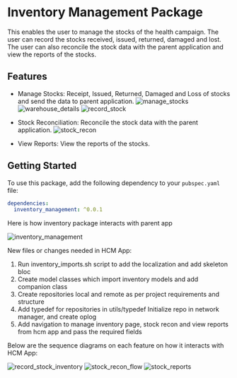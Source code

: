 # Inventory Management Package

This enables the user to manage the stocks of the health campaign. The user can record the stocks received, issued, returned, damaged and lost. The user can also reconcile the stock data with the parent application and view the reports of the stocks.

## Features

- Manage Stocks: Receipt, Issued, Returned, Damaged and Loss of stocks and send the data to parent application.
  ![manage_stocks](https://github.com/egovernments/health-campaign-field-worker-app/assets/154230258/884566db-51c1-4712-b09c-cda508adb401)
  ![warehouse_details](https://github.com/egovernments/health-campaign-field-worker-app/assets/154230258/48b272b5-45f5-401c-b775-2fa5ded07602)
  ![record_stock](https://github.com/egovernments/health-campaign-field-worker-app/assets/154230258/9202691e-550c-4a6c-9c3f-56c95a2f3479)

- Stock Reconciliation: Reconcile the stock data with the parent application.
  ![stock_recon](https://github.com/egovernments/health-campaign-field-worker-app/assets/154230258/f2df8d87-2000-44ac-a90b-b52d6689b3aa)

- View Reports: View the reports of the stocks.

## Getting Started

To use this package, add the following dependency to your `pubspec.yaml` file:

```yaml
dependencies:
  inventory_management: ^0.0.1
```

Here is how inventory package interacts with parent app

![inventory_management](https://github.com/egovernments/health-campaign-field-worker-app/assets/154230258/e22ba6a1-bb73-4ec2-b93d-8aada56590e8)

New files or changes needed in HCM App:

1. Run inventory_imports.sh script to add the localization and add skeleton bloc
2. Create model classes which import inventory models and add companion class
3. Create repositories local and remote as per project requirements and structure
4. Add typedef for repositories in utils/typedef Initialize repo in network manager, and create oplog
5. Add navigation to manage inventory page, stock recon and view reports from hcm app and pass the required fields

Below are the sequence diagrams on each feature on how it interacts with HCM App:

![record_stock_inventory](https://github.com/egovernments/health-campaign-field-worker-app/assets/154230258/f60a1106-f077-400f-b234-bc7634daf4dc)
![stock_recon_flow](https://github.com/egovernments/health-campaign-field-worker-app/assets/154230258/60b8037b-ff54-4f42-84d3-298216f70ecf)
![stock_reports](https://github.com/egovernments/health-campaign-field-worker-app/assets/154230258/5ca35c54-af62-49db-a238-fcff8640c9cf)

